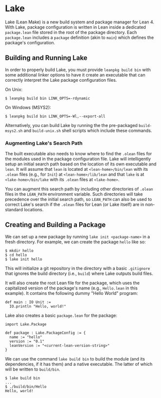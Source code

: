 # Lake

Lake (Lean Make) is a new build system and package manager for Lean 4.
With Lake, package configuration is written in Lean inside a dedicated `package.lean` file stored in the root of the package directory. Each `package.lean` includes a `package` definition (akin to `main`) which defines the package's configuration.

## Building and Running Lake

In order to properly build Lake, you must provide `leanpkg build bin` with some additional linker options to have it create an executable that can correctly interpret the Lake package configuration files.

On Unix:

```
$ leanpkg build bin LINK_OPTS=-rdynamic
```

On Windows (MSYS2):

```
$ leanpkg build bin LINK_OPTS=-Wl,--export-all
```

Alternatively, you can build Lake by running the the pre-packaged `build-msys2.sh` and `build-unix.sh` shell scripts which include these commands.

### Augmenting Lake's Search Path

The built executable also needs to know where to find the `.olean` files for the modules used in the package configuration file. Lake will intelligently setup an initial search path based on the location of its own executable and `lean`. It will assume that `lean` is located at `<lean-home>/bin/lean` with its `.olean` files (e.g., for `Init`) at `<lean-home>/lib/lean` and that `lake` is at `<lake-home>/bin/lake` with its `.olean` files at `<lake-home>`.

You can augment this search path by including other directories of `.olean` files in the `LEAN_PATH` environment variable. Such directories will take precedence over the initial search path, so `LEAN_PATH` can also be used to correct Lake's search if the `.olean` files for Lean (or Lake itself) are in non-standard locations.

## Creating and Building a Package

We can set up a new package by running `lake init <package-name>` in a fresh directory. For example, we can create the package `hello` like so:

```
$ mkdir hello
$ cd hello
$ lake init hello
```

This will initialize a git repository in the directory with a basic `.gitignore` that ignores the build directory (i.e., `build`) where Lake outputs build files.

It will also create the root Lean file for the package, which uses the capitalized version of the package's name (e.g., `Hello.lean` in this example). It contains the following dummy "Hello World" program:

```lean
def main : IO Unit :=
  IO.println "Hello, world!"
```

Lake also creates a basic `package.lean` for the package:

```lean
import Lake.Package

def package : Lake.PackageConfig := {
  name := "hello"
  version := "0.1"
  leanVersion := "<current-lean-version-string>"
}
```

We can use the command `lake build bin` to build the module (and its dependencies, if it has them) and a native executable. The latter of which will be written to `build/bin`.

```
$ lake build bin
...
$ ./build/bin/Hello
Hello, world!
```
